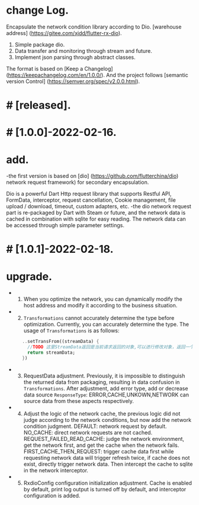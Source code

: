 # change Log.
Encapsulate the network condition library according to Dio. [warehouse address] (https://gitee.com/xjdd/flutter-rx-dio).
1. Simple package dio.
2. Data transfer and monitoring through stream and future.
3. Implement json parsing through abstract classes.

The format is based on [Keep a Changelog] (https://keepachangelog.com/en/1.0.0/).
And the project follows [semantic version Control] (https://semver.org/spec/v2.0.0.html).

# # [released].

# # [1.0.0]-2022-02-16.
# add.
-the first version is based on [dio] (https://github.com/flutterchina/dio) network request framework) for secondary encapsulation.

Dio is a powerful Dart Http request library that supports Restful API, FormData, interceptor, request cancellation, Cookie management, file upload / download, timeout, custom adapters, etc.
-the dio network request part is re-packaged by Dart with Steam or future, and the network data is cached in combination with sqlite for easy reading. The network data can be accessed through simple parameter settings.

# # [1.0.1]-2022-02-18.
# upgrade.
- 1. When you optimize the network, you can dynamically modify the host address and modify it according to the business situation.
- 2. `Transformations` cannot accurately determine the type before optimization. Currently, you can accurately determine the type. The usage of `Transformations` is as follows:
```dart 
      ..setTransFrom((streamData) {
        //TODO 这里StreamData返回是当前请求返回的对象,可以进行修改对象，返回一个修改后的对象
        return streamData;
      })
```
- 3. RequestData adjustment. Previously, it is impossible to distinguish the returned data from packaging, resulting in data confusion in `Transformations`. After adjustment, add error type, add or decrease data source `ResponseType`: ERROR,CACHE,UNKOWN,NETWORK can source data from these aspects respectively.
- 4. Adjust the logic of the network cache, the previous logic did not judge according to the network conditions, but now add the network condition judgment.
DEFAULT: network request by default.
NO_CACHE: direct network requests are not cached.
REQUEST_FAILED_READ_CACHE: judge the network environment, get the network first, and get the cache when the network fails.
FIRST_CACHE_THEN_REQUEST: trigger cache data first while requesting network data will trigger refresh twice, if cache does not exist, directly trigger network data. Then intercept the cache to sqlite in the network interceptor.
- 5. RxdioConfig configuration initialization adjustment. Cache is enabled by default, print log output is turned off by default, and interceptor configuration is added.